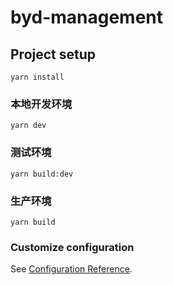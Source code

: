 # byd-management

## Project setup
```
yarn install
```

### 本地开发环境
```
yarn dev
```

### 测试环境
```
yarn build:dev
```

### 生产环境
```
yarn build
```

<!-- ### Lints and fixes files
```
yarn lint
``` -->

### Customize configuration
See [Configuration Reference](https://cli.vuejs.org/config/).